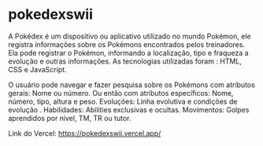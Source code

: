 # pokedexswii
A Pokédex é um dispositivo ou aplicativo utilizado no mundo Pokémon, ele registra informações sobre os Pokémons encontrados pelos treinadores. Ela pode registrar o Pokémon, informando a localização, tipo e fraqueza a evolução e outras informações.
As tecnologias utilizadas foram :
HTML, CSS e JavaScript.

O usuário pode navegar e fazer pesquisa sobre os Pokémons com atributos gerais: Nome ou número.
Ou então com atributos específicos: Nome, número, tipo, altura e peso.
Evoluções: Linha evolutiva e condições de evolução .
Habilidades: Abilities exclusivas e ocultas.
Movimentos: Golpes aprendidos por nível, TM, TR ou tutor.

Link do Vercel: https://pokedexswii.vercel.app/ 
